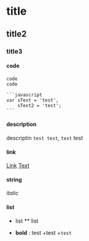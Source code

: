 # title #
## title2 ##
### title3 ###

#### code ####

    code
    code

    ```javascript
    var sText = 'test',
        sText2 = 'test';
    ```

#### description ####
descriptin `test test`, `test` test

#### link ####
[Link](http://www.google.com)
[Text](#Text)

#### string ####
*italic*

#### list ####
* list
    ** list

- **bold** : test
    +test
    +`test`